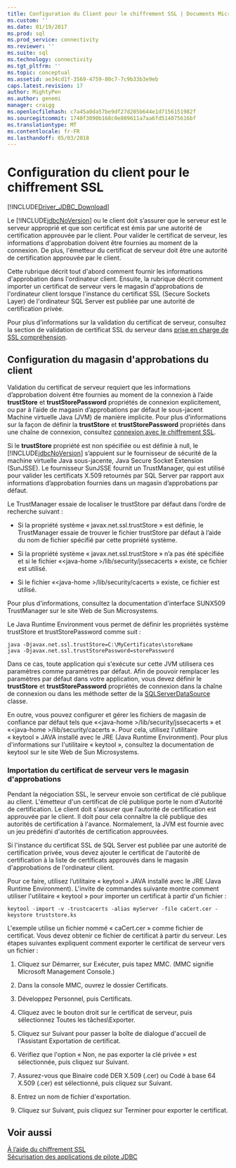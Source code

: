 ```yaml
---
title: Configuration du Client pour le chiffrement SSL | Documents Microsoft
ms.custom: ''
ms.date: 01/19/2017
ms.prod: sql
ms.prod_service: connectivity
ms.reviewer: ''
ms.suite: sql
ms.technology: connectivity
ms.tgt_pltfrm: ''
ms.topic: conceptual
ms.assetid: ae34cd1f-3569-4759-80c7-7c9b33b3e9eb
caps.latest.revision: 17
author: MightyPen
ms.author: genemi
manager: craigg
ms.openlocfilehash: c7a45a0da57be9df27d205b644e1d7156151982f
ms.sourcegitcommit: 1740f3090b168c0e809611a7aa6fd514075616bf
ms.translationtype: MT
ms.contentlocale: fr-FR
ms.lasthandoff: 05/03/2018
---
```

# <a name="configuring-the-client-for-ssl-encryption"></a>Configuration du client pour le chiffrement SSL
[!INCLUDE[Driver_JDBC_Download](../../includes/driver_jdbc_download.md)]

  Le [!INCLUDE[jdbcNoVersion](../../includes/jdbcnoversion_md.md)] ou le client doit s’assurer que le serveur est le serveur approprié et que son certificat est émis par une autorité de certification approuvée par le client. Pour valider le certificat de serveur, les informations d'approbation doivent être fournies au moment de la connexion. De plus, l'émetteur du certificat de serveur doit être une autorité de certification approuvée par le client.  
  
 Cette rubrique décrit tout d'abord comment fournir les informations d'approbation dans l'ordinateur client. Ensuite, la rubrique décrit comment importer un certificat de serveur vers le magasin d'approbations de l'ordinateur client lorsque l'instance du certificat SSL (Secure Sockets Layer) de l'ordinateur SQL Server est publiée par une autorité de certification privée.  
  
 Pour plus d’informations sur la validation du certificat de serveur, consultez la section de validation de certificat SSL du serveur dans [prise en charge de SSL compréhension](../../connect/jdbc/understanding-ssl-support.md).  
  
## <a name="configuring-the-client-trust-store"></a>Configuration du magasin d'approbations du client  
 Validation du certificat de serveur requiert que les informations d’approbation doivent être fournies au moment de la connexion à l’aide **trustStore** et **trustStorePassword** propriétés de connexion explicitement, ou par à l’aide de magasin d’approbations par défaut le sous-jacent Machine virtuelle Java (JVM) de manière implicite. Pour plus d’informations sur la façon de définir la **trustStore** et **trustStorePassword** propriétés dans une chaîne de connexion, consultez [connexion avec le chiffrement SSL](../../connect/jdbc/connecting-with-ssl-encryption.md).  
  
 Si le **trustStore** propriété est non spécifiée ou est définie à null, le [!INCLUDE[jdbcNoVersion](../../includes/jdbcnoversion_md.md)] s’appuient sur le fournisseur de sécurité de la machine virtuelle Java sous-jacente, Java Secure Socket Extension (SunJSSE). Le fournisseur SunJSSE fournit un TrustManager, qui est utilisé pour valider les certificats X.509 retournés par SQL Server par rapport aux informations d’approbation fournies dans un magasin d’approbations par défaut.  
  
 Le TrustManager essaie de localiser le trustStore par défaut dans l’ordre de recherche suivant :  
  
-   Si la propriété système « javax.net.ssl.trustStore » est définie, le TrustManager essaie de trouver le fichier trustStore par défaut à l’aide du nom de fichier spécifié par cette propriété système.  
  
-   Si la propriété système « javax.net.ssl.trustStore » n’a pas été spécifiée et si le fichier «\<java-home >/lib/security/jssecacerts » existe, ce fichier est utilisé.  
  
-   Si le fichier «\<java-home >/lib/security/cacerts » existe, ce fichier est utilisé.  
  
 Pour plus d'informations, consultez la documentation d'interface SUNX509 TrustManager sur le site Web de Sun Microsystems.  
  
 Le Java Runtime Environment vous permet de définir les propriétés système trustStore et trustStorePassword comme suit :  
  
```  
java -Djavax.net.ssl.trustStore=C:\MyCertificates\storeName  
java -Djavax.net.ssl.trustStorePassword=storePassword  
```  
  
 Dans ce cas, toute application qui s'exécute sur cette JVM utilisera ces paramètres comme paramètres par défaut. Afin de pouvoir remplacer les paramètres par défaut dans votre application, vous devez définir le **trustStore** et **trustStorePassword** propriétés de connexion dans la chaîne de connexion ou dans les méthode setter de la [SQLServerDataSource](../../connect/jdbc/reference/sqlserverdatasource-class.md) classe.  
  
 En outre, vous pouvez configurer et gérer les fichiers de magasin de confiance par défaut tels que «\<java-home >/lib/security/jssecacerts » et «\<java-home >/lib/security/cacerts ». Pour cela, utilisez l'utilitaire « keytool » JAVA installé avec le JRE (Java Runtime Environment). Pour plus d'informations sur l'utilitaire « keytool », consultez la documentation de keytool sur le site Web de Sun Microsystems.  
  
### <a name="importing-the-server-certificate-to-trust-store"></a>Importation du certificat de serveur vers le magasin d'approbations  
 Pendant la négociation SSL, le serveur envoie son certificat de clé publique au client. L'émetteur d'un certificat de clé publique porte le nom d'Autorité de certification. Le client doit s'assurer que l'autorité de certification est approuvée par le client. Il doit pour cela connaître la clé publique des autorités de certification à l'avance. Normalement, la JVM est fournie avec un jeu prédéfini d'autorités de certification approuvées.  
  
 Si l'instance du certificat SSL de SQL Server est publiée par une autorité de certification privée, vous devez ajouter le certificat de l'autorité de certification à la liste de certificats approuvés dans le magasin d'approbations de l'ordinateur client.  
  
 Pour ce faire, utilisez l’utilitaire « keytool » JAVA installé avec le JRE (Java Runtime Environment). L'invite de commandes suivante montre comment utiliser l'utilitaire « keytool » pour importer un certificat à partir d'un fichier :  
  
```  
keytool -import -v -trustcacerts -alias myServer -file caCert.cer -keystore truststore.ks  
```  
  
 L'exemple utilise un fichier nommé « caCert.cer » comme fichier de certificat. Vous devez obtenir ce fichier de certificat à partir du serveur. Les étapes suivantes expliquent comment exporter le certificat de serveur vers un fichier :  
  
1.  Cliquez sur Démarrer, sur Exécuter, puis tapez MMC. (MMC signifie Microsoft Management Console.)  
  
2.  Dans la console MMC, ouvrez le dossier Certificats.  
  
3.  Développez Personnel, puis Certificats.  
  
4.  Cliquez avec le bouton droit sur le certificat de serveur, puis sélectionnez Toutes les tâches\Exporter.  
  
5.  Cliquez sur Suivant pour passer la boîte de dialogue d'accueil de l'Assistant Exportation de certificat.  
  
6.  Vérifiez que l'option « Non, ne pas exporter la clé privée » est sélectionnée, puis cliquez sur Suivant.  
  
7.  Assurez-vous que Binaire codé DER X.509 (.cer) ou Codé à base 64 X.509 (.cer) est sélectionné, puis cliquez sur Suivant.  
  
8.  Entrez un nom de fichier d'exportation.  
  
9. Cliquez sur Suivant, puis cliquez sur Terminer pour exporter le certificat.  
  
## <a name="see-also"></a>Voir aussi  
 [À l’aide du chiffrement SSL](../../connect/jdbc/using-ssl-encryption.md)   
 [Sécurisation des applications de pilote JDBC](../../connect/jdbc/securing-jdbc-driver-applications.md)  
  
  
